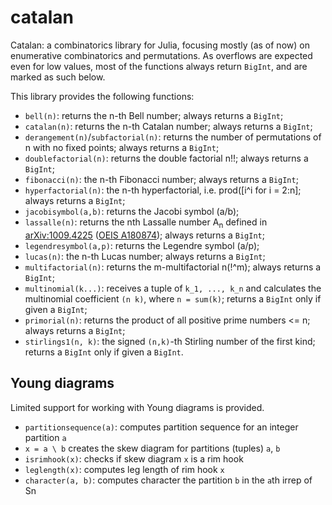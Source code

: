catalan
=======

Catalan: a combinatorics library for Julia, focusing mostly (as of now) on enumerative combinatorics and permutations.
As overflows are expected even for low values, most of the functions always return `BigInt`, and are marked as such below.

This library provides the following functions:
 - `bell(n)`: returns the n-th Bell number; always returns a `BigInt`;
 - `catalan(n)`: returns the n-th Catalan number; always returns a `BigInt`;
 - `derangement(n)`/`subfactorial(n)`: returns the number of permutations of n with no fixed points; always returns a `BigInt`;
 - `doublefactorial(n)`: returns the double factorial n!!; always returns a `BigInt`;
 - `fibonacci(n)`: the n-th Fibonacci number; always returns a `BigInt`;
 - `hyperfactorial(n)`: the n-th hyperfactorial, i.e. prod([i^i for i = 2:n]; always returns a `BigInt`;
 - `jacobisymbol(a,b)`: returns the Jacobi symbol (a/b);
 - `lassalle(n)`: returns the nth Lassalle number A<sub>n</sub> defined in [arXiv:1009.4225](http://arxiv.org/abs/1009.4225) ([OEIS A180874](http://oeis.org/A180874)); always returns a `BigInt`;
 - `legendresymbol(a,p)`: returns the Legendre symbol (a/p);
 - `lucas(n)`: the n-th Lucas number; always returns a `BigInt`;
 - `multifactorial(n)`: returns the m-multifactorial n(!^m); always returns a `BigInt`;
 - `multinomial(k...)`: receives a tuple of `k_1, ..., k_n` and calculates the multinomial coefficient `(n k)`, where `n = sum(k)`; returns a `BigInt` only if given a `BigInt`;
 - `primorial(n)`: returns the product of all positive prime numbers <= n; always returns a `BigInt`;
 - `stirlings1(n, k)`: the signed `(n,k)`-th Stirling number of the first kind; returns a `BigInt` only if given a `BigInt`.


Young diagrams
--------------
Limited support for working with Young diagrams is provided.

- `partitionsequence(a)`: computes partition sequence for an integer partition `a`
- `x = a \ b` creates the skew diagram for partitions (tuples) `a`, `b`
- `isrimhook(x)`: checks if skew diagram `x` is a rim hook
- `leglength(x)`: computes leg length of rim hook `x`
- `character(a, b)`: computes character the partition `b` in the `a`th irrep of Sn

